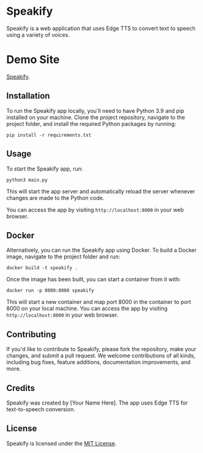 # Speakify

Speakify is a web application that uses Edge TTS to convert text to speech using a variety of voices.

# Demo Site
[Speakify](https://speakify.vpms.xyz).

## Installation

To run the Speakify app locally, you'll need to have Python 3.9 and pip installed on your machine. Clone the project repository, navigate to the project folder, and install the required Python packages by running:

```
pip install -r requirements.txt
```

## Usage

To start the Speakify app, run:

```
python3 main.py
```

This will start the app server and automatically reload the server whenever changes are made to the Python code.

You can access the app by visiting `http://localhost:8000` in your web browser.

## Docker

Alternatively, you can run the Speakify app using Docker. To build a Docker image, navigate to the project folder and run:

```
docker build -t speakify .
```

Once the image has been built, you can start a container from it with:

```
docker run -p 8000:8000 speakify
```

This will start a new container and map port 8000 in the container to port 8000 on your local machine. You can access the app by visiting `http://localhost:8000` in your web browser.

## Contributing

If you'd like to contribute to Speakify, please fork the repository, make your changes, and submit a pull request. We welcome contributions of all kinds, including bug fixes, feature additions, documentation improvements, and more.

## Credits

Speakify was created by [Your Name Here]. The app uses Edge TTS for text-to-speech conversion.

## License

Speakify is licensed under the [MIT License](https://github.com/your-username/speakify/blob/main/LICENSE).